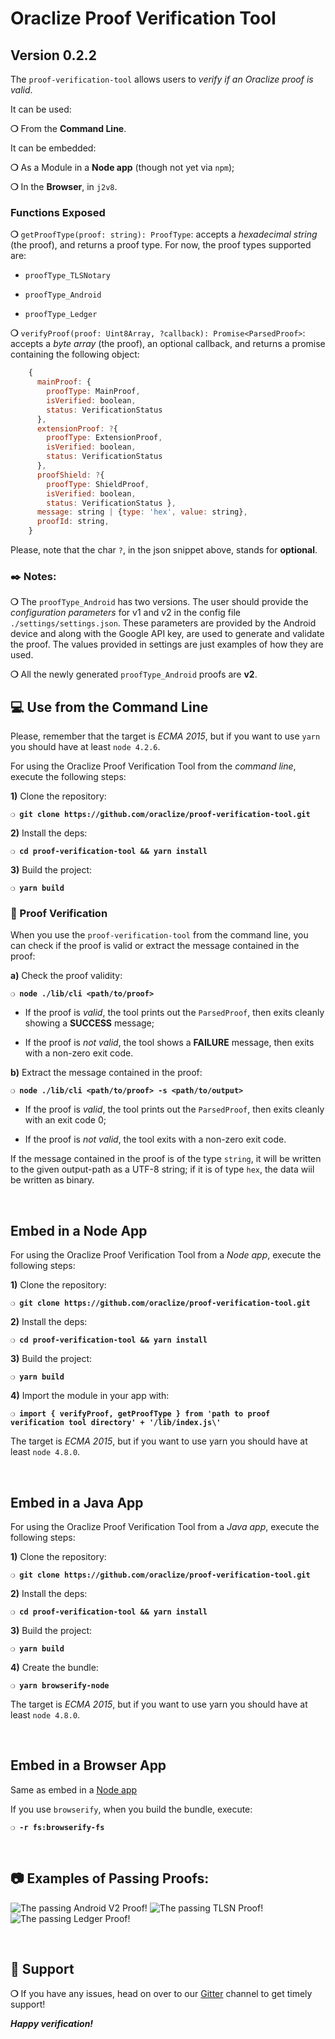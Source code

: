 # Oraclize Proof Verification Tool

## Version 0.2.2

The `proof-verification-tool` allows users to _verify if an Oraclize proof is valid_.

It can be used:

__❍__ From the **Command Line**.

It can be embedded:

__❍__ As a Module in a **Node app** (though not yet via `npm`);

__❍__ In the **Browser**, in `j2v8`.

### Functions Exposed

__❍__ `getProofType(proof: string): ProofType`: accepts a _hexadecimal string_ (the proof), and returns a proof type. For now, the proof types supported are:

  * `proofType_TLSNotary`

  * `proofType_Android`

  * `proofType_Ledger`

__❍__ `verifyProof(proof: Uint8Array, ?callback): Promise<ParsedProof>`: accepts a _byte array_ (the proof), an optional callback, and returns a promise containing the following object:

```javascript
    {
      mainProof: {
        proofType: MainProof,
        isVerified: boolean,
        status: VerificationStatus
      },
      extensionProof: ?{
        proofType: ExtensionProof,
        isVerified: boolean,
        status: VerificationStatus
      },
      proofShield: ?{
        proofType: ShieldProof,
        isVerified: boolean,
        status: VerificationStatus },
      message: string | {type: 'hex', value: string},
      proofId: string,
    }
```

Please, note that the char `?`, in the json snippet above, stands for **optional**.

### :black_nib: Notes:

__❍__ The `proofType_Android` has two versions. The user should provide the _configuration parameters_ for v1 and v2 in the config file `./settings/settings.json`. These parameters are provided by the Android device and along with the Google API key, are used to generate and validate the proof. The values provided in settings are just examples of how they are used.

__❍__ All the newly generated `proofType_Android` proofs are **v2**.

## :computer: Use from the Command Line

Please, remember that the target is _ECMA 2015_, but if you want to use `yarn` you should have at least `node 4.2.6`.

For using the Oraclize Proof Verification Tool from the _command line_, execute the following steps:

**1)** Clone the repository:

__`❍ git clone https://github.com/oraclize/proof-verification-tool.git`__

**2)** Install the deps:

__`❍ cd proof-verification-tool && yarn install`__

**3)** Build the project:

__`❍ yarn build`__

### :mag_right: Proof Verification

When you use the `proof-verification-tool` from the command line, you can check if the proof is valid or extract the message contained in the proof:

**a)** Check the proof validity:

__`❍ node ./lib/cli <path/to/proof>`__

  * If the proof is _valid_, the tool prints out the `ParsedProof`, then exits cleanly showing a **SUCCESS** message;

  * If the proof is _not valid_, the tool shows a **FAILURE** message, then exits with a non-zero
      exit code.

**b)** Extract the message contained in the proof:

__`❍ node ./lib/cli <path/to/proof> -s <path/to/output>`__

  * If the proof is _valid_, the tool prints out the `ParsedProof`, then exits cleanly with an exit code 0;

  * If the proof is _not valid_, the tool exits with a non-zero exit code.

If the message contained in the proof is of the type `string`, it will be written to the given output-path as a UTF-8 string; if it is of type `hex`, the data wiil be written as binary.

&nbsp;

## Embed in a Node App

For using the Oraclize Proof Verification Tool from a _Node app_, execute the following steps:

**1)** Clone the repository:

__`❍ git clone https://github.com/oraclize/proof-verification-tool.git`__

**2)** Install the deps:

__`❍ cd proof-verification-tool && yarn install`__

**3)** Build the project:

__`❍ yarn build`__

**4)** Import the module in your app with:

__`❍ import { verifyProof, getProofType } from 'path to proof verification tool directory' + '/lib/index.js\'`__

The target is _ECMA 2015_, but if you want to use yarn you should have at least `node 4.8.0`.

&nbsp;

## Embed in a Java App

For using the Oraclize Proof Verification Tool from a _Java app_, execute the following steps:

**1)** Clone the repository:

__`❍ git clone https://github.com/oraclize/proof-verification-tool.git`__

**2)** Install the deps:

__`❍ cd proof-verification-tool && yarn install`__

**3)** Build the project:

__`❍ yarn build`__

**4)** Create the bundle:

__`❍ yarn browserify-node`__

The target is _ECMA 2015_, but if you want to use yarn you should have at least `node 4.8.0`.

&nbsp;

## Embed in a Browser App

Same as embed in a [Node app](#embed-in-a-node-app)

If you use `browserify`, when you build the bundle, execute:

__`❍ -r fs:browserify-fs`__

&nbsp;

## :camera: Examples of Passing Proofs:

![The passing Android V2 Proof!](./img/androidV2.png)
![The passing TLSN Proof!](./img/tlsnV3b.png)
![The passing Ledger Proof!](./img/ledger.png)

&nbsp;

## :loudspeaker: Support

__❍__ If you have any issues, head on over to our
[Gitter](https://gitter.im/oraclize/ethereum-api?raw=true) channel to get timely support!

__*Happy verification!*__
